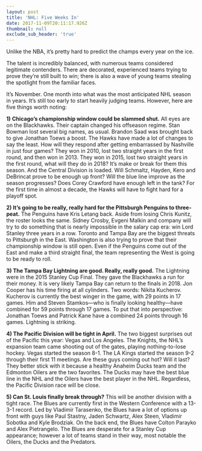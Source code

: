 ```yaml
---
layout: post
title: 'NHL: Five Weeks In'
date: 2017-11-09T20:11:17.926Z
thumbnail: null
exclude_sub_header: 'true'
---
```

Unlike the NBA, it’s pretty hard to predict the champs every year on the ice.

The talent is incredibly balanced, with numerous teams considered legitimate contenders. There are decorated, experienced teams trying to prove they’re still built to win; there is also a wave of young teams stealing the spotlight from the familiar faces.

It’s November. One month into what was the most anticipated NHL season in years. It’s still too early to start heavily judging teams. However, here are five things worth noting:

**1)** **Chicago’s championship window could be slammed shut.** All eyes are on the Blackhawks. Their captain changed his offseason regime. Stan Bowman lost several big names, as usual. Brandon Saad was brought back to give Jonathan Toews a boost. The Hawks have made a lot of changes to say the least. How will they respond after getting embarrassed by Nashville in just four games? They won in 2010, lost two straight years in the first round, and then won in 2013. They won in 2015, lost two straight years in the first round, what will they do in 2018? It’s make or break for them this season. And the Central Division is loaded. Will Schmaltz, Hayden, Kero and DeBrincat prove to be enough up front? Will the blue line improve as the season progresses? Does Corey Crawford have enough left in the tank? For the first time in almost a decade, the Hawks will have to fight hard for a playoff spot.

**2) It’s going to be really, really hard for the Pittsburgh Penguins to three-peat.** The Penguins have Kris Letang back. Aside from losing Chris Kunitz, the roster looks the same. Sidney Crosby, Evgeni Malkin and company will try to do something that is nearly impossible in the salary cap era: win Lord Stanley three years in a row. Toronto and Tampa Bay are the biggest threats to Pittsburgh in the East. Washington is also trying to prove that their championship window is still open. Even if the Penguins come out of the East and make a third straight final, the team representing the West is going to be ready to roll. 

**3) The Tampa Bay Lightning are good. Really, really good.** The Lightning were in the 2015 Stanley Cup Final. They gave the Blackhawks a run for their money. It is very likely Tampa Bay can return to the finals in 2018. Jon Cooper has his time firing at all cylinders. Two words: Nikita Kucherov. Kucherov is currently the best winger in the game, with 29 points in 17 games. Him and Steven Stamkos—who is finally looking healthy—have combined for 59 points through 17 games. To put that into perspective: Jonathan Toews and Patrick Kane have a combined 24 points through 16 games. Lightning is striking. 

**4) The Pacific Division will be tight in April.** The two biggest surprises out of the Pacific this year: Vegas and Los Angeles. The Knights, the NHL’s expansion team came shooting out of the gates, playing nothing-to-lose hockey. Vegas started the season 8-1. The LA Kings started the season 9-2 through their first 11 meetings. Are these guys coming out hot? Will it last? They better stick with it because a healthy Anaheim Ducks team and the Edmonton Oilers are the two favorites. The Ducks may have the best blue line in the NHL and the Oilers have the best player in the NHL. Regardless, the Pacific Division race will be close. 

**5) Can St. Louis finally break through?** This will be another division with a tight race. The Blues are currently first in the Western Conference with a 13-3-1 record. Led by Vladimir Tarasenko, the Blues have a lot of options up front with guys like Paul Stastny, Jaden Schwartz, Alex Steen, Vladimir Sobotka and Kyle Brodziak. On the back end, the Blues have Colton Parayko and Alex Pietrangelo. The Blues are desperate for a Stanley Cup appearance; however a lot of teams stand in their way, most notable the Oilers, the Ducks and the Predators. 

